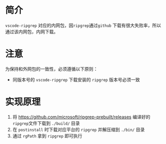# 简介
`vscode-ripgrep` 对应的内网包，因`ripgrep`通过`github` 下载有很大失败率，所以通过该内网包，内网下载。

# 注意
为保持和外网包的一致性，必须遵循以下原则：

* 同版本号的 `vscode-ripgrep` 下载安装的 `ripgrep` 版本号必须一致

# 实现原理

1. 将 https://github.com/microsoft/ripgrep-prebuilt/releases 编译好的`ripgrep`文件下载到 `./build/` 目录
2. 在 `postinstall` 时下载对应平台的 `ripgrep` 并解压缩到 `./bin/` 目录
3. 通过 `rgPath` 拿到 `ripgrep` 即可执行